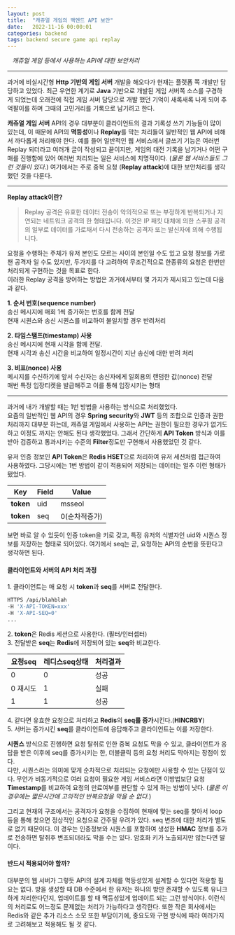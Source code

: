 ```yaml
---
layout: post
title:  "캐쥬얼 게임의 백엔드 API 보안"
date:   2022-11-16 00:00:01
categories: backend
tags: backend secure game api replay
---
```



<i class="fa-regular fa-circle-check" style="margin-right:0.7rem"></i>*캐쥬얼 게임 등에서 사용하는 API에 대한 보안처리*

---

과거에 비실시간형 **Http 기반의 게임 서버** 개발을 해오다가 현재는 플랫폼 쪽 개발만 담당하고 있었다. 최근 우연한 계기로 **Java** 기반으로 개발된 게임 서버쪽 소스를 구경하게 되었는데 오래전에 직접 게임 서버 담당으로 개발 했던 기억이 새록새록 나게 되어 추억팔이를 하며 그때의 고민거리를 기록으로 남기려고 한다.
   
**캐쥬얼 게임 서버** API의 경우 대부분이 클라이언트의 결과 기록성 쓰기 기능들이 많이 있는데, 이 때문에 API의 **멱등성**이나 **Replay**를 막는 처리들이 일반적인 웹 API에 비해서 까다롭게 처리해야 한다. 예를 들어 일반적인 웹 서비스에서 글쓰기 기능은 여러번 Replay 되더라고 여러개 글이 작성되고 끝이지만, 게임의 대전 기록을 남기거나 어떤 구매를 진행함에 있어 여러번 처리되는 일은 서비스에 치명적이다. (*물론 웹 서비스들도 그런 것들이 있다.*) 여기에서는 주로 중복 요청 (**Replay attack**)에 대한 보안처리를 생각했던 것을 다룬다.

---

**Replay attack이란?**

> Replay 공격은 유효한 데이터 전송이 악의적으로 또는 부정하게 반복되거나 지연되는 네트워크 공격의 한 형태입니다. 이것은 IP 패킷 대체에 의한 스푸핑 공격의 일부로 데이터를 가로채서 다시 전송하는 공격자 또는 발신자에 의해 수행됩니다.

요청을 수행하는 주체가 유저 본인도 모르는 사이의 본인일 수도 있고 요청 정보를 가로챈 공격자 일 수도 있지만, 두가지를 다 고려하여 무조건적으로 한종류의 요청은 한번만 처리되게 구현하는 것을 목표로 한다.   
이러한 Replay 공격을 방어하는 방법은 과거에서부터 몇 가지가 제시되고 있는데 다음과 같다.

**1. 순서 번호(sequence number)**   
송신 메시지에 매회 1씩 증가하는 번호를 함께 전달   
현재 시퀀스와 송신 시퀀스를 비교하여 불일치할 경우 반려처리

**2. 타임스탬프(timestamp) 사용**   
송신 메시지에 현재 시각을 함께 전달.   
현재 시각과 송신 시간을 비교하여 일정시간이 지난 송신에 대한 반려 처리

**3. 비표(nonce) 사용**   
메시지를 수신하기에 앞서 수신자는 송신자에게 일회용의 랜덤한 값(nonce) 전달   
매번 특정 입장티켓을 발급해주고 이를 통해 입장시키는 형태

---

과거에 내가 개발할 때는 1번 방법을 사용하는 방식으로 처리했었다.   
요즘의 일반적인 웹 API의 경우 **Spring security**와 **JWT** 등의 조합으로 인증과 권한 처리까지 대부분 하는데, 캐쥬얼 게임에서 사용하는 API는 권한이 필요한 경우가 없기도 하고 이정도 까지는 안해도 된다 생각했었다. 그래서 간단하게 **API Token** 방식과 이를 받아 검증하고 통과시키는 수준의 **Filter**정도만 구현해서 사용했었던 것 같다.

유저 인증 정보인 **API Token**은 **Redis HSET**으로 처리하여 유저 세션처럼 접근하여 사용하였다. 그당시에는 1번 방법이 같이 적용되어 저장되는 데이터는 얼추 이런 형태가 됐었다.   

|Key|Field|Value|
|---|----|----|
|**token**|uid|msseol|
|**token**|seq|0<span class="color1">(순차적증가)</span>|

보면 바로 알 수 있듯이 인증 token을 키로 갖고, 특정 유저의 식별자인 uid와 시퀀스 정보를 저장하는 형태로 되어있다. 여기에서 seq는 곧, 요청하는 API의 순번을 뜻한다고 생각하면 된다.   

   
    
#### 클라이언트와 서버의 API 처리 과정

<span class="color2">1. 클라이언트는 매 요청 시 **token**과 **seq**를 서버로 전달한다.</span>   

```bash
HTTPS /api/blahblah 
-H 'X-API-TOKEN=xxx' 
-H 'X-API-SEQ=0' 
...
```

<span class="color2">2. **token**은 Redis 세션으로 사용한다. (필터/인터셉터)</span>   
<span class="color2">3. 전달받은 **seq**는 **Redis**에 저장되어 있는 **seq**와 비교한다.</span>   

|요청seq|레디스seq상태|처리결과|
|-----|-----|-----|
|0|0|<span class="color3">성공</span>|
|0 <span class="color1">재시도</span>|1|<span class="color1">실패</span>|
|1|1|<span class="color3">성공</span>|


<span class="color2">4. 같다면 유효한 요청으로 처리하고 **Redis**의 **seq를 증가**시킨다.(**HINCRBY**)</span>   
<span class="color2">5. 서버는 증가시킨 **seq**를 클라이언트에 응답해주고 클라이언트는 이를 저장한다.</span>   


**시퀀스** 방식으로 진행하면 요청 탈취로 인한 중복 요청도 막을 수 있고, 클라이언트가 응답을 받은 이후에 seq를 증가시키는 한, 더블클릭 등의 요청 처리도 막아지는 장점이 있다.   
다만, 시퀀스라는 의미에 맞게 순차적으로 처리되는 요청에만 사용할 수 있는 단점이 있다. 무언가 비동기적으로 여러 요청이 필요한 게임 서비스라면 이방법보단 요청 **Timestamp**를 비교하여 요청의 만료여부를 판단할 수 있게 하는 방법이 낫다. (*물론 이경우에는 짧은시간에 고의적인 반복요청을 막을 순 없다.*)

그리고 현재의 구조에서는 공격자가 요청을 수집하여 현재에 맞는 seq를 찾아서 loop등을 통해 찾으면 정상적인 요청으로 간주될 우려가 있다. seq 변조에 대한 처리가 별도로 없기 때문이다. 이 경우는 인증정보와 시퀀스를 포함하여 생성한 **HMAC** 정보를 추가로 전송하면 탈취후 변조되더라도 막을 수는 있다. 암호화 키가 노출되지만 않는다면 말이다. 

#### 반드시 적용되어야 할까?

대부분의 웹 서버가 그렇듯 API의 설계 자체를 멱등성있게 설계할 수 있다면 적용할 필요는 없다. 방을 생성할 때 DB 수준에서  한 유저는 하나의 방만 존재할 수 있도록 유니크 하게 처리한다던지, 업데이트를 할 때 멱등성있게 업데이트 되는 그런 방식이다. 이런식의 처리로도 어느정도 문제없는 처리가 가능하다고 생각한다. 또한 작은 회사에서는 Redis와 같은 추가 리소스 소모 또한 부담이기에, 중요도와 구현 방식에 따라 여러가지로 고려해보고 적용해도 될 것 같다.   